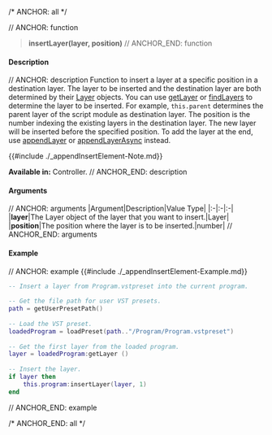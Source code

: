 /* ANCHOR: all */

// ANCHOR: function
>**insertLayer(layer, position)**
// ANCHOR_END: function

#### Description

// ANCHOR: description
Function to insert a layer at a specific position in a destination layer. The layer to be inserted and the destination layer are both determined by their [Layer](./Layer.md) objects. You can use [getLayer](./getLayer.md) or [findLayers](./findLayers.md) to determine the layer to be inserted. For example, ``this.parent`` determines the parent layer of the script module as destination layer. The position is the number indexing the existing layers in the destination layer. The new layer will be inserted before the specified position. To add the layer at the end, use [appendLayer](./appendLayer.md) or [appendLayerAsync](./appendLayerAsync.md) instead.

{{#include ./_appendInsertElement-Note.md}}

**Available in:** Controller.
// ANCHOR_END: description

#### Arguments

// ANCHOR: arguments
|Argument|Description|Value Type|
|:-|:-|:-|
|**layer**|The Layer object of the layer that you want to insert.|Layer|
|**position**|The position where the layer is to be inserted.|number|
// ANCHOR_END: arguments

#### Example

// ANCHOR: example
{{#include ./_appendInsertElement-Example.md}}

```lua
-- Insert a layer from Program.vstpreset into the current program.
   
-- Get the file path for user VST presets.
path = getUserPresetPath()
   
-- Load the VST preset.
loadedProgram = loadPreset(path.."/Program/Program.vstpreset")
   
-- Get the first layer from the loaded program.
layer = loadedProgram:getLayer ()
   
-- Insert the layer.
if layer then
    this.program:insertLayer(layer, 1)
end
```
// ANCHOR_END: example

/* ANCHOR_END: all */